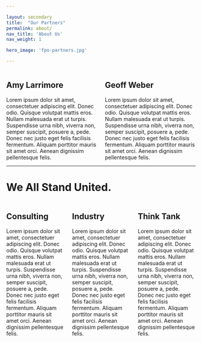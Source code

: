 ```yaml
---

layout: secondary
title:  "Our Partners"
permalink: about/
nav_title: 'About Us'
nav_weight: 1

hero_image: 'fpo-partners.jpg'

---
```

<div id="" class="container columns">
<div class="col-sm-4">
<h2>Amy Larrimore</h2>
Lorem ipsum dolor sit amet, consectetuer adipiscing elit. Donec odio. Quisque volutpat mattis eros. Nullam malesuada erat ut turpis. Suspendisse urna nibh, viverra non, semper suscipit, posuere a, pede.
Donec nec justo eget felis facilisis fermentum. Aliquam porttitor mauris sit amet orci. Aenean dignissim pellentesque felis.
</div>

<div class="col-sm-4">
<h2>Geoff Weber</h2>
Lorem ipsum dolor sit amet, consectetuer adipiscing elit. Donec odio. Quisque volutpat mattis eros. Nullam malesuada erat ut turpis. Suspendisse urna nibh, viverra non, semper suscipit, posuere a, pede.
Donec nec justo eget felis facilisis fermentum. Aliquam porttitor mauris sit amet orci. Aenean dignissim pellentesque felis.
</div>
</div>

---

<h1>We All Stand United.</h1>
<img class="img-responsive row" src="{{site.baseurl}}img/associates.png" alt="" />
<div id="" class=" columns">
<div class="col-sm-3 col-sm-offset-1">
    <h2>Consulting</h2>
    Lorem ipsum dolor sit amet, consectetuer adipiscing elit. Donec odio. Quisque volutpat mattis eros. Nullam malesuada erat ut turpis. Suspendisse urna nibh, viverra non, semper suscipit, posuere a, pede.
    Donec nec justo eget felis facilisis fermentum. Aliquam porttitor mauris sit amet orci. Aenean dignissim pellentesque felis.
</div>

<div class="col-sm-4">
    <h2>Industry</h2>
    Lorem ipsum dolor sit amet, consectetuer adipiscing elit. Donec odio. Quisque volutpat mattis eros. Nullam malesuada erat ut turpis. Suspendisse urna nibh, viverra non, semper suscipit, posuere a, pede.
    Donec nec justo eget felis facilisis fermentum. Aliquam porttitor mauris sit amet orci. Aenean dignissim pellentesque felis.
</div>

<div class="col-sm-3">
    <h2>Think Tank</h2>
    Lorem ipsum dolor sit amet, consectetuer adipiscing elit. Donec odio. Quisque volutpat mattis eros. Nullam malesuada erat ut turpis. Suspendisse urna nibh, viverra non, semper suscipit, posuere a, pede.
    Donec nec justo eget felis facilisis fermentum. Aliquam porttitor mauris sit amet orci. Aenean dignissim pellentesque felis.
</div>
</div>